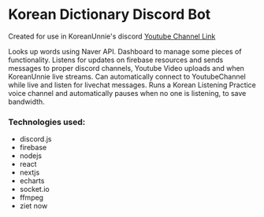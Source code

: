# Korean Dictionary Discord Bot

Created for use in KoreanUnnie's discord [Youtube Channel Link](https://www.youtube.com/koreanunnie)

Looks up words using Naver API. Dashboard to manage some pieces of functionality. Listens for updates on firebase resources and sends messages to proper discord channels, Youtube Video uploads and when KoreanUnnie live streams. Can automatically connect to YoutubeChannel while live and listen for livechat messages. Runs a Korean Listening Practice voice channel and automatically pauses when no one is listening, to save bandwidth.

### Technologies used:

- discord.js
- firebase
- nodejs
- react
- nextjs
- echarts
- socket.io
- ffmpeg
- ziet now
